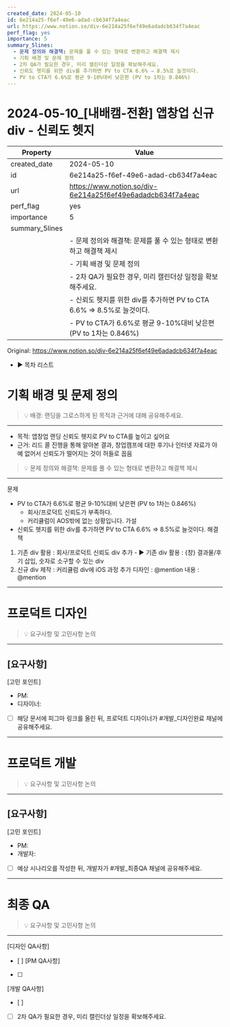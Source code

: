 ```yaml
---
created_date: 2024-05-10
id: 6e214a25-f6ef-49e6-adad-cb634f7a4eac
url: https://www.notion.so/div-6e214a25f6ef49e6adadcb634f7a4eac
perf_flag: yes
importance: 5
summary_5lines:
  - 문제 정의와 해결책: 문제를 풀 수 있는 형태로 변환하고 해결책 제시
  - 기획 배경 및 문제 정의
  - 2차 QA가 필요한 경우, 미리 캘린더상 일정을 확보해주세요.
  - 신뢰도 헷지를 위한 div를 추가하면 PV to CTA 6.6% ⇒ 8.5%로 늘것이다.
  - PV to CTA가 6.6%로 평균 9-10%대비 낮은편 (PV to 1차는 0.846%)
---
```


# 2024-05-10_[내배캠-전환] 앱창업 신규 div - 신뢰도 헷지

| Property | Value |
| --- | --- |
| created_date | 2024-05-10 |
| id | 6e214a25-f6ef-49e6-adad-cb634f7a4eac |
| url | https://www.notion.so/div-6e214a25f6ef49e6adadcb634f7a4eac |
| perf_flag | yes |
| importance | 5 |
| summary_5lines | |
|  | - 문제 정의와 해결책: 문제를 풀 수 있는 형태로 변환하고 해결책 제시 |
|  | - 기획 배경 및 문제 정의 |
|  | - 2차 QA가 필요한 경우, 미리 캘린더상 일정을 확보해주세요. |
|  | - 신뢰도 헷지를 위한 div를 추가하면 PV to CTA 6.6% ⇒ 8.5%로 늘것이다. |
|  | - PV to CTA가 6.6%로 평균 9-10%대비 낮은편 (PV to 1차는 0.846%) |

Original: https://www.notion.so/div-6e214a25f6ef49e6adadcb634f7a4eac

- ▶ 목차 리스트

#  기획 배경 및 문제 정의
> 💡 배경: 랜딩을 그로스하게 된 목적과 근거에 대해 공유해주세요.

  ---
  - 목적: 앱창업 랜딩 신뢰도 헷지로 PV to CTA를 높이고 싶어요
  - 근거: 리드 콜 진행을 통해 알아본 결과, 창업캠프에 대한 후기나 인터넷 자료가 아예 없어서 신뢰도가 떨어지는 것이 허들로 꼽음
> 💡 문제 정의와 해결책: 문제를 풀 수 있는 형태로 변환하고 해결책 제시

  ---
  문제
  - PV to CTA가 6.6%로 평균 9-10%대비 낮은편 (PV to 1차는 0.846%)
    - 회사/프로덕트 신뢰도가 부족하다.
    - 커리큘럼이 AOS밖에 없는 상황입니다.
  가설
  - 신뢰도 헷지를 위한 div를 추가하면 PV to CTA 6.6% ⇒ 8.5%로 늘것이다.
  해결책
  1. 기존 div 활용 : 회사/프로덕트 신뢰도 div 추가 
    - ▶ 기존 div 활용 : {창} 결과물/후기 삽입, 숫자로 소구할 수 있는 div
  1. 신규 div 제작 : 커리큘럼 div에 iOS 과정 추가
    디자인 : @mention
    내용 : @mention 

---

#  프로덕트 디자인
> 💡 요구사항 및 고민사항 논의

  ---
  [요구사항]
  - 
  [고민 포인트]
  - PM:
  - 디자이너: 
  - [ ] 해당 문서에 피그마 링크를 올린 뒤, 프로덕트 디자이너가 #개발_디자인완료 채널에 공유해주세요.

---

#  프로덕트 개발
> 💡 요구사항 및 고민사항 논의

  ---
  [요구사항]
  - 
  [고민 포인트]
  - PM:
  - 개발자: 
  - [ ] 예상 시나리오를 작성한 뒤, 개발자가 #개발_최종QA 채널에 공유해주세요.

---

#  최종 QA
> 💡 요구사항 및 고민사항 논의

  ---
  [디자인 QA사항]
  - [ ] 
  [PM QA사항]
  - [ ] 
  [개발 QA사항]
  - [ ] 
  - [ ] 2차 QA가 필요한 경우, 미리 캘린더상 일정을 확보해주세요.
